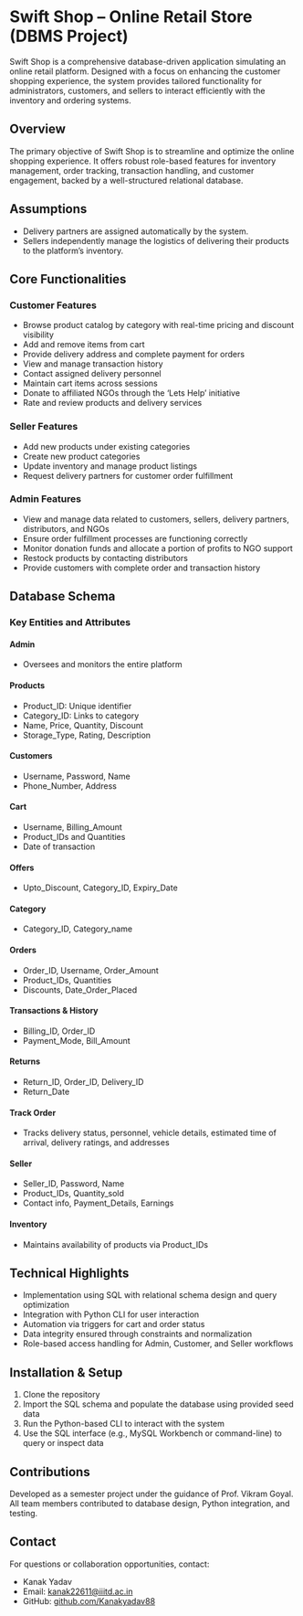 # Swift Shop – Online Retail Store (DBMS Project)

Swift Shop is a comprehensive database-driven application simulating an online retail platform. Designed with a focus on enhancing the customer shopping experience, the system provides tailored functionality for administrators, customers, and sellers to interact efficiently with the inventory and ordering systems.

## Overview

The primary objective of Swift Shop is to streamline and optimize the online shopping experience. It offers robust role-based features for inventory management, order tracking, transaction handling, and customer engagement, backed by a well-structured relational database.

## Assumptions

- Delivery partners are assigned automatically by the system.
- Sellers independently manage the logistics of delivering their products to the platform’s inventory.

## Core Functionalities

### Customer Features

- Browse product catalog by category with real-time pricing and discount visibility
- Add and remove items from cart
- Provide delivery address and complete payment for orders
- View and manage transaction history
- Contact assigned delivery personnel
- Maintain cart items across sessions
- Donate to affiliated NGOs through the ‘Lets Help’ initiative
- Rate and review products and delivery services

### Seller Features

- Add new products under existing categories
- Create new product categories
- Update inventory and manage product listings
- Request delivery partners for customer order fulfillment

### Admin Features

- View and manage data related to customers, sellers, delivery partners, distributors, and NGOs
- Ensure order fulfillment processes are functioning correctly
- Monitor donation funds and allocate a portion of profits to NGO support
- Restock products by contacting distributors
- Provide customers with complete order and transaction history

## Database Schema

### Key Entities and Attributes

#### Admin
- Oversees and monitors the entire platform

#### Products
- Product_ID: Unique identifier
- Category_ID: Links to category
- Name, Price, Quantity, Discount
- Storage_Type, Rating, Description

#### Customers
- Username, Password, Name
- Phone_Number, Address

#### Cart
- Username, Billing_Amount
- Product_IDs and Quantities
- Date of transaction

#### Offers
- Upto_Discount, Category_ID, Expiry_Date

#### Category
- Category_ID, Category_name

#### Orders
- Order_ID, Username, Order_Amount
- Product_IDs, Quantities
- Discounts, Date_Order_Placed

#### Transactions & History
- Billing_ID, Order_ID
- Payment_Mode, Bill_Amount

#### Returns
- Return_ID, Order_ID, Delivery_ID
- Return_Date

#### Track Order
- Tracks delivery status, personnel, vehicle details, estimated time of arrival, delivery ratings, and addresses

#### Seller
- Seller_ID, Password, Name
- Product_IDs, Quantity_sold
- Contact info, Payment_Details, Earnings

#### Inventory
- Maintains availability of products via Product_IDs

## Technical Highlights

- Implementation using SQL with relational schema design and query optimization
- Integration with Python CLI for user interaction
- Automation via triggers for cart and order status
- Data integrity ensured through constraints and normalization
- Role-based access handling for Admin, Customer, and Seller workflows

## Installation & Setup

1. Clone the repository
2. Import the SQL schema and populate the database using provided seed data
3. Run the Python-based CLI to interact with the system
4. Use the SQL interface (e.g., MySQL Workbench or command-line) to query or inspect data

## Contributions

Developed as a semester project under the guidance of Prof. Vikram Goyal. All team members contributed to database design, Python integration, and testing.

## Contact

For questions or collaboration opportunities, contact:

- Kanak Yadav  
- Email: kanak22611@iiitd.ac.in  
- GitHub: [github.com/Kanakyadav88](https://github.com/Kanakyadav88)
